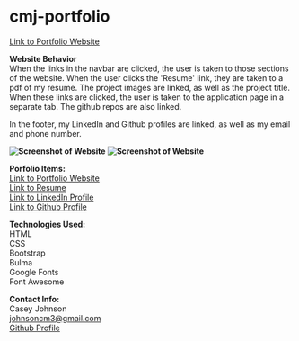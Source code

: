 # cmj-portfolio


[Link to Portfolio Website](https://johnsoncm.github.io/cj_Portfolio/)<br>


**Website Behavior**<br>
When the links in the navbar are clicked, the user is taken to those sections of the website. When the user clicks the 'Resume' link, they are taken to a pdf of my resume. The project images are linked, as well as the project title. When these links are clicked, the user is taken to the application page in a separate tab. The github repos are also linked.

In the footer, my LinkedIn and Github profiles are linked, as well as my email and phone number.

**![Screenshot of Website]()**
**![Screenshot of Website]()**

**Porfolio Items:**<br>
[Link to Portfolio Website](https://johnsoncm.github.io/cmj-portfolio/)<br>
[Link to Resume](https://johnsoncm.github.io/cj_Portfolio/assets/Casey_Johnson_Resume_4.17.21.pdf)<br>
[Link to LinkedIn Profile](https://www.linkedin.com/in/casey-johnson-11336b4a/)<br>
[Link to Github Profile](https://github.com/johnsoncm)<br>

**Technologies Used:**<br>
HTML<br>
CSS<br>
Bootstrap<br>
Bulma<br>
Google Fonts<br>
Font Awesome<br>

**Contact Info:**<br>
Casey Johnson<br>
johnsoncm3@gmail.com<br>
[Github Profile](https://github.com/johnsoncm)<br>




